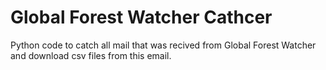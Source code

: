 # Global Forest Watcher Cathcer

Python code to catch all mail that was recived from Global Forest Watcher and download csv files from this email.
